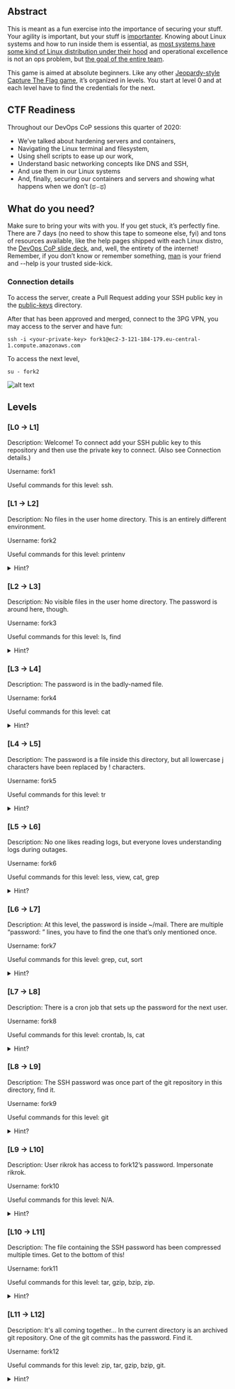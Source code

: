 
## Abstract

This is meant as a fun exercise into the importance of securing your stuff. Your agility is important, but your stuff is [importanter](https://www.urbandictionary.com/define.php?term=Importanter).
Knowing about Linux systems and how to run inside them is essential, as [most systems have some kind of Linux distribution under their hood](https://unix.stackexchange.com/questions/85308/whats-the-approximate-percentage-of-linux-servers-in-the-world) and operational excellence is not an ops problem, but [the goal of the entire team](https://twitter.com/mipsytipsy/status/992878988828721152).

This game is aimed at absolute beginners. Like any other [Jeopardy-style Capture The Flag game](https://www.reddit.com/r/securityCTF/comments/5nboxz/what_are_jeopardy_ctfs/), it’s organized in levels. You start at level 0 and at each level have to find the credentials for the next.


## CTF Readiness

Throughout our DevOps CoP sessions this quarter of 2020:
- We’ve talked about hardening servers and containers,
- Navigating the Linux terminal and filesystem,
- Using shell scripts to ease up our work,
- Understand basic networking concepts like DNS and SSH,
- And use them in our Linux systems
- And, finally, securing our containers and servers and showing what happens when we don’t (ಥ⌣ಥ)

## What do you need?

Make sure to bring your wits with you. If you get stuck, it’s perfectly fine. There are 7 days (no need to show this tape to someone else, fyi) and tons of resources available, like the help pages shipped with each Linux distro, the [DevOps CoP slide deck](https://github.com/3PillarGlobal/devops-cop), and, well, the entirety of the internet!
Remember, if you don’t know or remember something, [man](http://www.linfo.org/man.html) is your friend and --help is your trusted side-kick.

### Connection details
To access the server, create a Pull Request adding your SSH public key in the [public-keys](https://github.com/bogdanbarna/devops-cop-ctf-20q1/blob/master/public-keys/) directory.

After that has been approved and merged, connect to the 3PG VPN, you may access to the server and have fun:
```
ssh -i <your-private-key> fork1@ec2-3-121-184-179.eu-central-1.compute.amazonaws.com
```

To access the next level,
```
su - fork2
```

![alt text](https://media.giphy.com/media/RyXVu4ZW454IM/giphy.gif "hackerman")

## Levels

### [L0 → L1]

Description: Welcome! To connect add your SSH public key to this repository and then use the private key to connect. (Also see Connection details.)

Username: fork1

Useful commands for this level: ssh. 


### [L1 → L2]

Description: No files in the user home directory. This is an entirely different environment.

Username: fork2

Useful commands for this level: printenv 

<details> 
  <summary>Hint? </summary>
		Print environment variables.
</details>


### [L2 → L3]

Description: No visible files in the user home directory. The password is around here, though.

Username: fork3

Useful commands for this level: ls, find 

<details> 
  <summary>Hint? </summary>
		List everything.
</details>


### [L3 → L4]

Description: The password is in the badly-named file.

Username: fork4

Useful commands for this level: cat 

<details> 
  <summary>Hint? </summary>
		Try tab for autocomplete or quoting the filename.
</details>


### [L4 → L5]

Description: The password is a file inside this directory, but all lowercase j characters have been replaced by ! characters.

Username: fork5

Useful commands for this level: tr 

<details> 
  <summary>Hint? </summary>
		Translate a pipe output.
</details>


### [L5 → L6]

Description: No one likes reading logs, but everyone loves understanding logs during outages.

Username: fork6

Useful commands for this level: less, view, cat, grep 

<details> 
  <summary>Hint? </summary>
		Search the log files for what you’re interested in.
</details>


### [L6 → L7]

Description: At this level, the password is inside ~/mail. There are multiple “password: <string>” lines, you have to find the one that’s only mentioned once.

Username: fork7

Useful commands for this level: grep, cut, sort 

<details> 
  <summary>Hint? </summary>
		Sort by unique values.
</details>


### [L7 → L8]

Description: There is a cron job that sets up the password for the next user.

Username: fork8

Useful commands for this level: crontab, ls, cat 

<details> 
  <summary>Hint? </summary>
		List cron jobs and print out the script contents.
</details>


### [L8 → L9]

Description: The SSH password was once part of the git repository in this directory, find it.

Username: fork9

Useful commands for this level: git 

<details> 
  <summary>Hint? </summary>
		Git good and acknowledge your history ( ͡° ͜ʖ ͡°)
</details>


### [L9 → L10]

Description: User rikrok has access to fork12’s password. Impersonate rikrok.

Username: fork10

Useful commands for this level: N/A. 

<details> 
  <summary>Hint? </summary>
		Switch user.
</details>


### [L10 → L11]

Description: The file containing the SSH password has been compressed multiple times. Get to the bottom of this!

Username: fork11

Useful commands for this level: tar, gzip, bzip, zip. 

<details> 
  <summary>Hint? </summary>
		Find out what type of archive it is and use the appropriate tool for the job.
</details>


### [L11 → L12]

Description: It's all coming together... In the current directory is an archived git repository. One of the git commits has the password. Find it.

Username: fork12

Useful commands for this level: zip, tar, gzip, bzip, git. 

<details> 
  <summary>Hint? </summary>
		This one’s on you.
</details>
